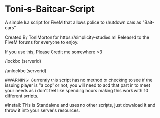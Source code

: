 # Toni-s-Baitcar-Script
A simple lua script for FiveM that allows police to shutdown cars as "Bait-cars"


Created By ToniMorton for https://simplicity-studios.ml Released to the FiveM forums for everyone to enjoy. 


If you use this, Please Credit me somewhere <3 




/lockbc (serverid) 

/unlockbc (serverid) 


#WARNING:
Currently this script has no method of checking to see if the issuing player is "a cop" or not, 
you will need to add that part in to meet your needs as i don't feel like spending hours making this work with 10 different scripts.


#Install:
This is Standalone and uses no other scripts, just download it and throw it into your server's resources. 
